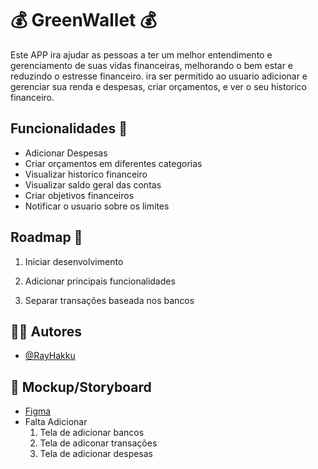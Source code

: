 # :moneybag: GreenWallet :moneybag:

Este APP ira ajudar as pessoas a ter um melhor entendimento e gerenciamento de suas vidas financeiras, melhorando o bem estar e reduzindo o estresse financeiro.
ira ser permitido ao usuario adicionar e gerenciar sua renda e despesas, criar orçamentos, e ver o seu historico financeiro.

## Funcionalidades :pushpin:

- Adicionar Despesas
- Criar orçamentos em diferentes categorias
- Visualizar historico financeiro
- Visualizar saldo geral das contas
- Criar objetivos financeiros
- Notificar o usuario sobre os limites

## Roadmap :pushpin:

1. Iniciar desenvolvimento

2. Adicionar principais funcionalidades

3. Separar transações baseada nos bancos

## :man_technologist: Autores

- [@RayHakku](https://github.com/RayHakku)

## :receipt: Mockup/Storyboard

- [Figma](https://www.figma.com/file/J851lhiI8NmmmsGGKvYxrI/Mobile-App-Alexandre?type=design&node-id=0%3A1&mode=design&t=enH74Zprej4nEbhd-1) 
- Falta Adicionar
  1. Tela de adicionar bancos
  2. Tela de adiconar transações
  3. Tela de adicionar despesas
